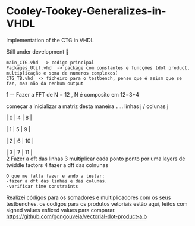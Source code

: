 # Cooley-Tookey-Generalizes-in-VHDL
Implementation of the CTG in VHDL

Still under development :construction:

    main_CTG.vhd  -> codigo principal
    Packages_Util.vhd  -> package com constantes e funcções (dot product, multiplicação e soma de numeros complexos)
    CTG_TB.vhd  -> ficheiro para o testbench, penso que é asism que se faz, mas não da nenhum output




1
--  Fazer a FFT de N = 12 , N é composito em 12=3*4


começar a inicializar a matriz desta maneira ..... linhas j / colunas j

 | 0 | 4 | 8  |  

 | 1 | 5 | 9  |

 | 2 | 6 | 10 |

 | 3 | 7 | 11 |   
2    Fazer a dft das linhas
3    multiplicar cada ponto ponto por uma layers de twiddle factors
4    fazer a dft das colnunas
    
    
    
    
    O que me falta fazer e ando a testar:
    -fazer a dft das linhas e das colunas.
    -verificar time constraints
    
 Realizei códigos para os somadores e multiplicadores com os seus testbenches. os codigos para os produtos vetoriais estão aqui, feitos com signed values  esfixed values para comparar. https://github.com/gongouveia/vectorial-dot-product-a.b
